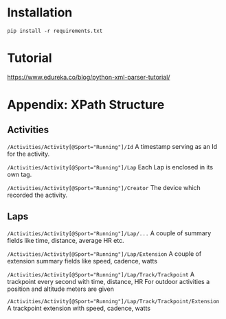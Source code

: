 
# Installation 
```
pip install -r requirements.txt
```

# Tutorial
https://www.edureka.co/blog/python-xml-parser-tutorial/

# Appendix: XPath Structure

## Activities
`/Activities/Activity[@Sport="Running"]/Id`
A timestamp serving as an Id for the activity.

`/Activities/Activity[@Sport="Running"]/Lap`
Each Lap is enclosed in its own tag.

`/Activities/Activity[@Sport="Running"]/Creator`
The device which recorded the activity.

## Laps

`/Activities/Activity[@Sport="Running"]/Lap/...`
A couple of summary fields like time, distance, average HR etc.

`/Activities/Activity[@Sport="Running"]/Lap/Extension`
A couple of extension summary fields like speed, cadence, watts

`/Activities/Activity[@Sport="Running"]/Lap/Track/Trackpoint`
A trackpoint every second with time, distance, HR
For outdoor activities a position and altitude meters are given

`/Activities/Activity[@Sport="Running"]/Lap/Track/Trackpoint/Extension`
A trackpoint extension with speed, cadence, watts





